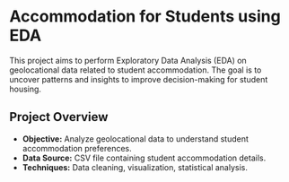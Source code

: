 # Accommodation for Students using EDA

This project aims to perform Exploratory Data Analysis (EDA) on geolocational data related to student accommodation. The goal is to uncover patterns and insights to improve decision-making for student housing.

## Project Overview
- **Objective:** Analyze geolocational data to understand student accommodation preferences.
- **Data Source:** CSV file containing student accommodation details.
- **Techniques:** Data cleaning, visualization, statistical analysis.

